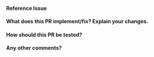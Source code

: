 <!--
Thanks for contributing a pull request to the OpenML python connector! Please ensure you have taken a look at
the contribution guidelines: https://github.com/openml/openml-python/blob/master/CONTRIBUTING.md#Contributing-Pull-Requests

Please make sure that:

* this pull requests is against the `develop` branch
* you updated all docs
-->
#### Reference Issue
<!-- Example: Fixes #1234 -->


#### What does this PR implement/fix? Explain your changes.


#### How should this PR be tested?


#### Any other comments?

